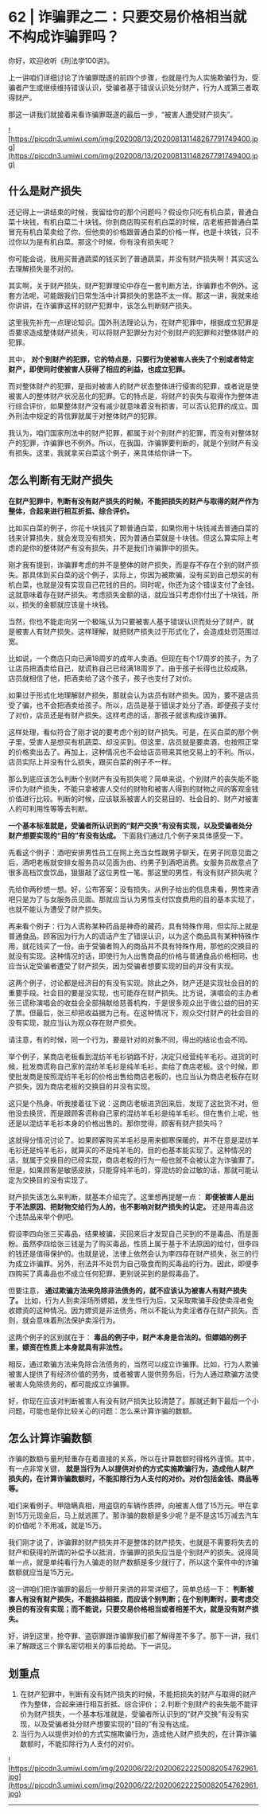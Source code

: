 # 62 | 诈骗罪之二：只要交易价格相当就不构成诈骗罪吗？

你好，欢迎收听《刑法学100讲》。

上一讲咱们详细讨论了诈骗罪既遂的前四个步骤，也就是行为人实施欺骗行为，受骗者产生或继续维持错误认识，受骗者基于错误认识处分财产，行为人或第三者取得财产。

那这一讲我们就接着来看诈骗罪既遂的最后一步，“被害人遭受财产损失”。

![https://piccdn3.umiwi.com/img/202008/13/202008131148267791749400.jpg](https://piccdn3.umiwi.com/img/202008/13/202008131148267791749400.jpg)

## 什么是财产损失

还记得上一讲结束的时候，我留给你的那个问题吗？假设你只吃有机白菜，普通白菜十块钱，有机白菜二十块钱。你到商店购买有机白菜的时候，店老板把普通白菜冒充有机白菜卖给了你，但他卖的价格跟普通白菜的价格一样，也是十块钱，只不过你以为是有机白菜。那这个时候，你有没有损失呢？

你可能会说，我用买普通蔬菜的钱买到了普通蔬菜，并没有财产损失啊！其实这么去理解损失是不对的。

其实啊，关于财产损失，财产犯罪理论中存在一套判断方法，诈骗罪也不例外。这套方法呢，可能跟我们日常生活中计算损失的思路不太一样。那这一讲，我就来给你讲讲，在诈骗罪这样的财产犯罪中，该怎么判断财产损失。

这里我先补充一点理论知识。国外刑法理论认为，在财产犯罪中，根据成立犯罪是否要求造成整体财产损失，可以将财产犯罪分为对个别财产的犯罪和对整体财产的犯罪。

其中， **对个别财产的犯罪，它的特点是，只要行为使被害人丧失了个别或者特定财产，即使同时使被害人获得了相应的利益，也成立犯罪。**

而对整体财产的犯罪，是指对被害人的财产状态整体进行侵害的犯罪，或者说是使被害人的整体财产状况恶化的犯罪。它的特点是，将财产的丧失与取得作为整体进行综合评价，如果整体财产没有减少就意味着没有损害，可以否认犯罪的成立。国外刑法中规定的背信罪就属于对整体财产的犯罪。

我认为，咱们国家刑法中的财产犯罪，都属于对个别财产的犯罪，而没有对整体财产的犯罪，诈骗罪也不例外。所以，在我国，诈骗罪要判断的，就是个别财产有没有损失。这里，我就拿买白菜这个例子，来具体给你讲一下。

## 怎么判断有无财产损失

 **在财产犯罪中，判断有没有财产损失的时候，不能把损失的财产与取得的财产作为整体，合起来进行相互折抵、综合评价。**

比如买白菜的例子，你花十块钱买了颗普通白菜，如果你用十块钱减去普通白菜的钱来计算损失，就会发现没有损失，因为普通白菜就是十块钱。但这么算实际上考虑的是你的整体财产有没有损失，并不是我们诈骗罪中的损失。

刚才我有提到，诈骗罪考虑的并不是整体的财产损失，而是存不存在个别的财产损失。那具体到买白菜的这个例子，实际上，你因为被欺骗，没有买到自己想买的有机白菜，也就是没有实现自己花钱的目的。同时呢，你还为这个错误支付了金钱。这就意味着存在财产损失。考虑损失金额的话，就应当只考虑你付出了十块钱，所以，损失的金额就应该是十块钱。

当然，你也不能走向另一个极端,认为只要被害人基于错误认识而处分了财产，就是被害人有财产损失。这样理解，就把财产损失过于形式化了，会造成处罚范围过宽。

比如说，一个商店只向已满18周岁的成年人卖酒。但现在有个17周岁的孩子，为了让店员把酒卖给自己，就谎称自己已经满18周岁了。由于孩子长得也比较成熟，店员就相信了他，把酒卖给了这个孩子，孩子也支付了对价。

如果过于形式化地理解财产损失，那就会认为店员有财产损失。因为，要不是店员受了骗，也不会把酒卖给孩子。所以，店员是基于错误才处分了酒，即便孩子支付了对价，店员还是有财产损失。这样考虑的话，那孩子就该构成诈骗罪。

这样处理，看似符合了刚才说的要考虑个别的财产损失。可是，在买白菜的那个例子里，受害人是想买有机蔬菜、却没买到。但这里，店员就是要卖酒，也按照正常的价格卖出去了。再加上，这种情况也不会给店员带来其他交易上的不利。所以，店员实际上并没有什么损失，跟买白菜的例子不一样。

那么到底应该怎么判断个别财产有没有损失呢？简单来说，个别财产的丧失能不能评价为财产损失，不能只拿被害人交付的财物和被害人得到的财物之间的客观金钱价值进行比较。判断的时候，应该联系被害人的交易目的、社会目的、财产对被害人的可利用性等等去判断。

 **一个基本标准就是，受骗者所认识到的“财产交换”有没有实现，以及受骗者处分财产想要实现的“目的”有没有达成。** 下面我们通过几个例子来具体感受一下。

先看这个例子：酒吧安排男性员工在网上充当女性跟男子聊天，在男子同意见面之后，酒吧老板就安排女服务员以见面为由、约男子到酒吧消费。女服务员故意点了很多高档饮食饮品，狠狠敲了这位男性一笔。那这里的男性，有没有财产损失呢？

先给你两秒想一想。好，公布答案：没有损失。从例子给出的信息来看，男性来酒吧只是为了与女服务员见面。那就应当认为男性支付饮食费用的目的基本实现了，也就不能认为遭受了财产损失。

再来看个例子：行为人谎称某种药品是神奇的藏药，具有特殊作用，但实际上就是普通食品。顾客因为行为人的谎话产生了错误认识，以为这个商品具有某种特殊作用，就花钱买了一份。由于受骗者购入的商品并不具有特殊作用，那他的交换目的就没有实现。这种情况的话，即使行为人出售商品的价格与普通食品价格相同，也应当认定受骗者遭受了财产损失，因为受骗者想要实现的目的并没有实现。

这两个例子，讨论都是经济目的有没有实现。除此之外，财产还是实现社会目的的重要手段。社会目的要是没实现，也可能存在财产损失。比方说，演唱会的主办者张三谎称演唱会的收益会全部捐献给慈善机构，于是很多观众出于做公益的目的买了票。但最后，张三却把收益据为己有。在这种情况下，观众交付财产的社会目的没有实现，就应当认为观众存在财产损失。

请注意，有的时候，同一个行为，要是针对的对象不同，得出的结论也会不同。

举个例子，某商店老板看到混纺羊毛衫销路不好，决定只经营纯羊毛衫。进货的时候，批发商谎称自己家的混纺羊毛衫是纯羊毛衫，卖给了商店老板。这个时候，即使批发商是按照混纺羊毛衫的价格出售给商店老板的，也应当认为商店老板存在财产损失，因为商店老板的交换目的并没有实现。

这只是个热身，听我接着往下说：这商店老板进货回来后，发现了这批货不对，但他没去换货，而是跟顾客谎称自己家的混纺羊毛衫是纯羊毛衫。但在售价上呢，他还是以混纺羊毛衫本身的价格出售的。那你觉得，顾客有财产损失吗？

这就得分情况讨论了。如果顾客购买羊毛衫是用来御寒保暖的，并不在意是混纺羊毛衫还是纯羊毛衫，就算买的不是纯羊毛的，目的也基本能实现了。这种情况的话，就属于交换目的已经实现，商店老板的行为一般也就不会被认定为诈骗罪了。但是，如果顾客是敏感皮肤，只能穿纯羊毛的，穿混纺的会过敏的话，那就可能认定为交换目的没有实现了。

财产损失该怎么来判断，就基本介绍完了。这里想再提醒一点： **即便被害人是出于不法原因、把财物交给行为人的，也不影响对财产损失的认定。** 还是用毒品这个违禁品来举个例吧。

假设李四向张三买毒品，结果被骗，买回来后才发现自己买到的不是毒品、而是面粉。虽然李四给张三钱是为了购买毒品，性质上属于基于不法原因的给付，但李四的钱还是值得保护的。也就是说，法律上依然会认为李四存在财产损失，张三的行为成立诈骗罪。另外，刑法并不处罚为自己吸食而购买毒品的行为。因此，即便李四购买了真毒品也不成立任何犯罪，更别说买到的是假毒品了。

但要注意， **通过欺骗方法来免除非法债务的，就不应该认为被害人有财产损失了。** 比如，行为人到卖淫场所嫖娼，发生性行为后，又采取欺骗手段使卖淫者免收嫖资的这种情况。因为嫖资是非法债务，所以不能认为卖淫者存在财产损失。否则，就会意味着刑法保护卖淫行为。

这两个例子的区别就在于： **毒品的例子中，财产本身是合法的。但嫖娼的例子里，嫖资在性质上本身就具有非法性。**

相反，通过欺骗方法来免除合法债务的，当然可以成立诈骗罪。比如，行为人欺骗被害人提供了有经济价值的劳务，或者被害人提供劳务后，行为人通过欺骗方法使被害人免除债务的，都可能成立诈骗罪。

好，你现在应该对判断被害人有没有财产损失比较清楚了。那就还剩下最后一个小问题，可能也是你比较关心的问题：怎么来计算诈骗的数额。

## 怎么计算诈骗数额

诈骗的数额与量刑轻重存在着直接的关系，所以在计算数额时得格外谨慎。其中，有一点非常关键， **就是当行为人以提供对价的方式实施欺骗行为，造成他人财产损失的，在计算诈骗数额时，不能扣除行为人支付的对价。对价包括金钱、商品等等。**

咱们来看例子。甲隐瞒真相，用盗窃的车辆作质押，向被害人借了15万元。甲在拿到15万元现金后，马上就逃匿了。那诈骗的数额是多少呢？是不是这15万减去汽车的价值呢？不用减，就是15万。

我们刚才说了，诈骗罪的财产损失并不是整体的财产损失，也就是不需要将失去的财产和获得的所谓的补偿予以抵消，诈骗罪的损失应当是个别财产的损失。说得简单一点，就是单纯看行为人骗走的财产数额是多少就行了，所以这个案件中的诈骗数额就应当是15万元。

这一讲咱们把诈骗罪的最后一步掰开来讲的非常详细了，简单总结一下： **判断被害人有没有财产损失，不能损益相抵，而应该个别判断；在个别判断时，要考虑交换目的有没有实现；而不能说，只要交易价格相当或者相差不大，就是没有财产损失。**

好，讲到这里，抢夺罪、盗窃罪跟诈骗罪我们都了解得差不多了。那下一讲，我们来了解跟这三个罪名密切相关的事后抢劫。下一讲见。

## 划重点

1. 在财产犯罪中，判断有没有财产损失的时候，不能把损失的财产与取得的财产作为整体，合起来进行相互折抵、综合评价；
2.判断个别财产的丧失能不能评价为财产损失，一个基本标准就是，受骗者所认识到的“财产交换”有没有实现，以及受骗者处分财产想要实现的“目的”有没有达成。
3. 当行为人以提供对价的方式实施欺骗行为，造成他人财产损失的，在计算诈骗数额时，不能扣除行为人支付的对价。

![https://piccdn3.umiwi.com/img/202006/22/202006222250082054762961.jpg](https://piccdn3.umiwi.com/img/202006/22/202006222250082054762961.jpg)

---
